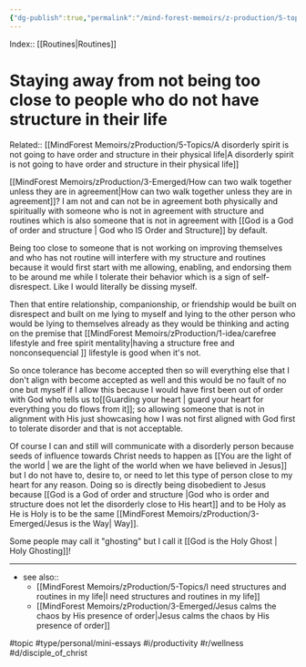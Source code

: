 ```yaml
---
{"dg-publish":true,"permalink":"/mind-forest-memoirs/z-production/5-topics/staying-away-from-not-being-too-close-to-people-who-do-not-have-structure-in-their-life/"}
---
```


Index:: [[Routines\|Routines]] 
# Staying away from not being too close to people who do not have structure in their life
Related:: [[MindForest Memoirs/zProduction/5-Topics/A disorderly spirit is not going to have order and structure in their physical life\|A disorderly spirit is not going to have order and structure in their physical life]] 

[[MindForest Memoirs/zProduction/3-Emerged/How can two walk together unless they are in agreement\|How can two walk together unless they are in agreement]]? I am not and can not be in agreement both physically and spiritually with someone who is not in agreement with structure and routines which is also someone that is not in agreement with [[God is a God of order and structure \| God who IS Order and Structure]] by default.

Being too close to someone that is not working on improving themselves and who has not routine will  interfere with my structure and routines because it would first start with me allowing, enabling, and endorsing them to be around me while I tolerate their behavior which is a sign of self-disrespect. Like I would literally be dissing myself.  

Then that entire relationship, companionship, or friendship would be built on disrespect and built on me lying to myself and lying to the other person who would be lying to themselves already as they would be thinking and acting on the premise that [[MindForest Memoirs/zProduction/1-idea/carefree lifestyle and free spirit mentality\|having a structure free and nonconsequencial ]] lifestyle is good when it's not. 

So once tolerance has become accepted then so will everything else that I don't align with become accepted as well and this would be no fault of no one but myself if I allow this because I would have first been out of order with God who tells us to[[Guarding your heart \| guard your heart for everything you do flows from it]]; so allowing someone that is not in alignment with His just showcasing how I was not first aligned with God first to tolerate disorder and that is not acceptable. 

Of course I can and still will communicate with a disorderly person because seeds of influence towards Christ needs to happen as [[You are the light of the world \| we are the light of the world when we have believed in Jesus]] but I do not have to, desire to, or need to let this type of person close to my heart for any reason. Doing so is directly being disobedient to Jesus because [[God is a God of order and structure \|God who is order and structure does not let the disorderly close to His heart]] and to be Holy as He is Holy is to be the same [[MindForest Memoirs/zProduction/3-Emerged/Jesus is the Way\| Way]]. 

Some people may call it "ghosting" but I call it [[God is the Holy Ghost \| Holy Ghosting]]! 

---
- see also:: 
	- [[MindForest Memoirs/zProduction/5-Topics/I need structures and routines in my life\|I need structures and routines in my life]]
	- [[MindForest Memoirs/zProduction/3-Emerged/Jesus calms the chaos by His presence of order\|Jesus calms the chaos by His presence of order]]

#topic #type/personal/mini-essays #i/productivity #r/wellness #d/disciple_of_christ 
